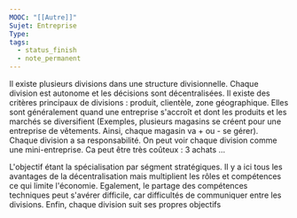 ```yaml
---
MOOC: "[[Autre]]"
Sujet: Entreprise
Type: 
tags:
  - status_finish
  - note_permanent
---
```

Il existe plusieurs divisions dans une structure divisionnelle. Chaque division est autonome et les décisions sont décentralisées. Il existe des critères principaux de divisions : produit, clientèle, zone géographique. Elles sont généralement quand une entreprise s'accroît et dont les produits et les marchés se diversifient (Exemples, plusieurs magasins se créent pour une entreprise de vêtements. Ainsi, chaque magasin va + ou - se gérer). Chaque division a sa responsabilité. On peut voir chaque division comme une mini-entreprise.
Ca peut être très coûteux : 3 achats ...

L'objectif étant la spécialisation par ségment stratégiques. Il y a ici tous les avantages de la décentralisation mais multiplient les rôles et compétences ce qui limite l'économie. Egalement, le partage des compétences techniques peut s'avérer difficile, car difficultés de communiquer entre les divisions. Enfin, chaque division suit ses propres objectifs